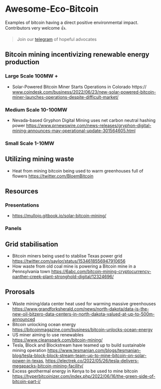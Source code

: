 # Awesome-Eco-Bitcoin

Examples of bitcoin having a direct positive environmental impact. Contributors very welcome 👍.

> Join our <a href="https://t.me/bitcoinenviromentalism">telegram</a> of hopeful advocates

## Bitcoin mining incentivizing renewable energy production 

### Large Scale 100MW +

* Solar-Powered Bitcoin Miner Starts Operations in Colorado https:// www.coindesk.com/business/2022/06/23/new-solar-powered-bitcoin-miner-launches-operations-despite-difficult-market/

### Medium Scale 10-100MW

* Nevada-based Gryphon Digital Mining uses net carbon neutral hashing power https://www.prnewswire.com/news-releases/gryphon-digital-mining-announces-may-operational-update-301564605.html

###  Small Scale 1-10MW

## Utilizing mining waste 

* Heat from mining bitcoin being used to warm greenhouses full of flowers https://twitter.com/BloemBitcoin

## Resources

### Presentations

* https://mullojo.gitbook.io/solar-bitcoin-mining/

### Panels

## Grid stabilisation 

* Bitcoin miners being used to stablise Texas power grid https://twitter.com/saylor/status/1534618556947910656
* How waste from old coal mine is powering a Bitcoin mine in a Pennsylvania town https://6abc.com/bitcoin-mining-cryptocurrency-panther-creek-plant-stronghold-digital/12324696/

## Prorosals

* Waste mining/data center heat used for warming massive greenhouses https://www.grandforksherald.com/news/north-dakota/data-is-the-new-oil-bitzero-data-centers-in-north-dakota-valued-at-up-to-500m-announced 
* Bitcoin unlocking ocean energy https://bitcoinmagazine.com/business/bitcoin-unlocks-ocean-energy
* US miner aiming to use renewables https://www.cleanspark.com/bitcoin-mining/
* Tesla, Block and Blockstream have teamed up to build sustainable mining operation https://www.tesmanian.com/blogs/tesmanian-blog/tesla-block-block-stream-team-up-to-mine-bitcoin-on-solar-power-in-texas, https://electrek.co/2022/05/26/tesla-delivers-megapacks-bitcoin-mining-facility/
* Excess geothermal energy in Kenya to be used to mine bitcoin https://hyperbitcoinizer.com/index.php/2022/06/16/the-green-side-of-bitcoin-part-i/
